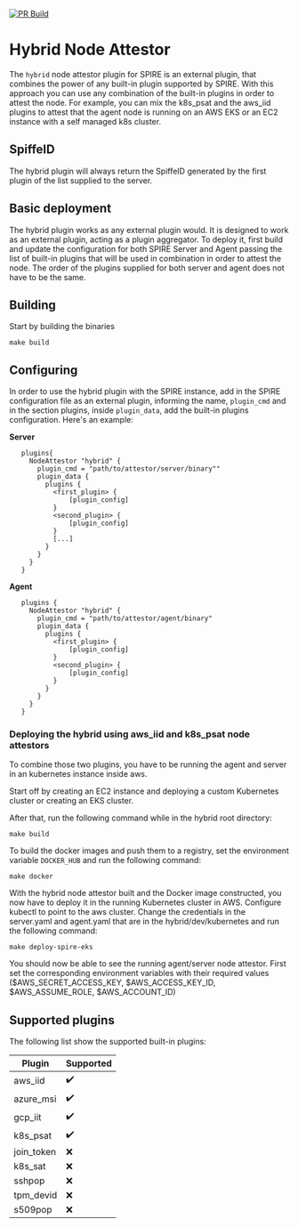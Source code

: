 [![PR Build](https://github.com/HewlettPackard/roven/actions/workflows/hybrid-pr-build.yaml/badge.svg)](https://github.com/HewlettPackard/roven/actions/workflows/hybrid-pr-build.yaml)

# Hybrid Node Attestor
The `hybrid` node attestor plugin for SPIRE is an external plugin, that combines the power of any built-in plugin supported by SPIRE. With this approach you can use any combination of the built-in plugins in order to attest the node. For example, you can mix the k8s_psat and the aws_iid plugins to attest that the agent node is running on an AWS EKS or an EC2 instance with a self managed k8s cluster.

## SpiffeID
The hybrid plugin will always return the SpiffeID generated by the first plugin of the list supplied to the server.

## Basic deployment
The hybrid plugin works as any external plugin would. It is designed to work as an external plugin, acting as a plugin aggregator.
To deploy it, first build and update the configuration for both SPIRE Server and Agent passing the list of built-in plugins that will be used in combination in order to attest the node. The order of the plugins supplied for both server and agent does not have to be the same.

## Building
Start by building the binaries

`make build`

## Configuring
In order to use the hybrid plugin with the SPIRE instance, add in the SPIRE configuration file as an external plugin, informing the name, `plugin_cmd` and in the section plugins, inside `plugin_data`, add the built-in plugins configuration. Here's an example:

 **Server**
 ```
    plugins{
      NodeAttestor "hybrid" {
        plugin_cmd = "path/to/attestor/server/binary""
        plugin_data {
          plugins {
            <first_plugin> {
                [plugin_config]
            }
            <second_plugin> {
                [plugin_config]
            }
            [...]
          }
        }
      }
    }
```

**Agent**
 ```
    plugins {
      NodeAttestor "hybrid" {
        plugin_cmd = "path/to/attestor/agent/binary"
        plugin_data {
          plugins {
            <first_plugin> {
                [plugin_config]
            }
            <second_plugin> {
                [plugin_config]
            }
          }
        }
      }
    }
 ```

### Deploying the hybrid using aws_iid and k8s_psat node attestors
To combine those two plugins, you have to be running the agent and server in an kubernetes instance inside aws.

Start off by creating an EC2 instance and deploying a custom Kubernetes cluster or creating an EKS cluster.

After that, run the following command while in the hybrid root directory:

`make build`

To build the docker images and push them to a registry, set the environment variable `DOCKER_HUB` and run the following command:

`make docker`

With the hybrid node attestor built and the Docker image constructed, you now have to deploy it in the running Kubernetes cluster in AWS. 
Configure kubectl to point to the aws cluster.
Change the credentials in the server.yaml and agent.yaml that are in the hybrid/dev/kubernetes and run the following command:

`make deploy-spire-eks`

You should now be able to see the running agent/server node attestor. First set the corresponding environment variables with their required values ($AWS_SECRET_ACCESS_KEY, $AWS_ACCESS_KEY_ID, $AWS_ASSUME_ROLE, $AWS_ACCOUNT_ID)

## Supported plugins
The following list show the supported built-in plugins:

| Plugin     | Supported          |
| -------    | ------------------ |
| aws_iid    | :heavy_check_mark: |
| azure_msi  | :heavy_check_mark: |
| gcp_iit    | :heavy_check_mark: |
| k8s_psat   | :heavy_check_mark: |
| join_token | :x: |
| k8s_sat    | :x: |
| sshpop     | :x: |
| tpm_devid  | :x: |
| s509pop    | :x: |